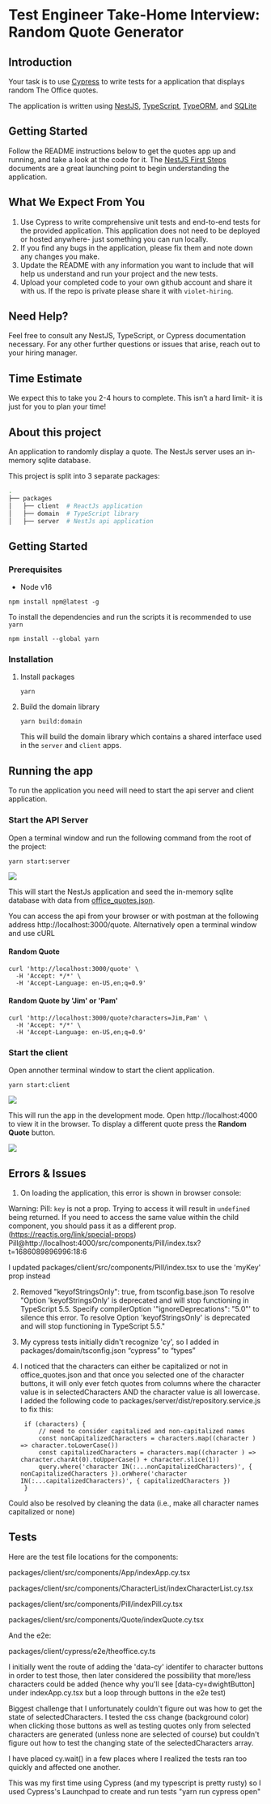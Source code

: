 # Test Engineer Take-Home Interview: Random Quote Generator

## Introduction

Your task is to use [Cypress](https://www.cypress.io/) to write tests for a application that displays random The Office quotes.

The application is written using [NestJS](https://nestjs.com/), [TypeScript](https://www.typescriptlang.org/), [TypeORM](https://typeorm.io), and [SQLite](https://www.sqlite.org)

## Getting Started

Follow the README instructions below to get the quotes app up and running, and take a look at the code for it.
The [NestJS First Steps](https://docs.nestjs.com/first-steps) documents are a great launching point to begin understanding the application.

## What We Expect From You

1. Use Cypress to write comprehensive unit tests and end-to-end tests for the provided application. This application does not need to be deployed or hosted anywhere- just something you can run locally.
2. If you find any bugs in the application, please fix them and note down any changes you make.
3. Update the README with any information you want to include that will help us understand and run your project and the new tests.
4. Upload your completed code to your own github account and share it with us. If the repo is private please share it with `violet-hiring`.

## Need Help?

Feel free to consult any NestJS, TypeScript, or Cypress documentation necessary. For any other further questions or issues that arise, reach out to your hiring manager.

## Time Estimate

We expect this to take you 2-4 hours to complete. This isn’t a hard limit- it is just for you to plan your time!

## About this project

An application to randomly display a quote. The NestJs server uses an in-memory sqlite database.

This project is split into 3 separate packages:

```bash
.
├── packages
│   ├── client  # ReactJs application
│   ├── domain  # TypeScript library
│   ├── server  # NestJs api application
```

## Getting Started

### Prerequisites

- Node v16

```
npm install npm@latest -g
```

To install the dependencies and run the scripts it is recommended to use `yarn`

```
npm install --global yarn
```

### Installation

1. Install packages

   ```
   yarn
   ```

2. Build the domain library

   ```
   yarn build:domain
   ```

   This will build the domain library which contains a shared interface used in the `server` and `client` apps.

## Running the app

To run the application you need will need to start the api server and client application.

### Start the API Server

Open a terminal window and run the following command from the root of the project:

```
yarn start:server
```

![](https://i.imgur.com/I2Kelil.png)

This will start the NestJs application and seed the in-memory sqlite database with data from [office_quotes.json](./packages//server//src//seeds/office_quotes.json).

You can access the api from your browser or with postman at the following address http://localhost:3000/quote. Alternatively open a terminal window and use cURL

#### Random Quote

```
curl 'http://localhost:3000/quote' \
  -H 'Accept: */*' \
  -H 'Accept-Language: en-US,en;q=0.9'
```

#### Random Quote by 'Jim' or 'Pam'

```
curl 'http://localhost:3000/quote?characters=Jim,Pam' \
  -H 'Accept: */*' \
  -H 'Accept-Language: en-US,en;q=0.9'
```

### Start the client

Open annother terminal window to start the client application.

```
yarn start:client
```

![](https://i.imgur.com/qH6vBTM.png)

This will run the app in the development mode. Open http://localhost:4000 to view it in the browser. To display a different quote press the **Random Quote** button.

![](https://imgur.com/7uFZMaq.png)

## Errors & Issues

1. On loading the application, this error is shown in browser console:

  Warning: Pill: `key` is not a prop. Trying to access it will result in `undefined` being returned. If you need to access the same value within the child component, you should pass it as a different prop. (https://reactjs.org/link/special-props)
  Pill@http://localhost:4000/src/components/Pill/index.tsx?t=1686089896996:18:6

  I updated packages/client/src/components/Pill/index.tsx to use the 'myKey' prop instead 

2. Removed "keyofStringsOnly": true, from tsconfig.base.json To resolve "Option 'keyofStringsOnly' is deprecated and will stop functioning in TypeScript 5.5. Specify compilerOption '"ignoreDeprecations": "5.0"' to silence this error.
To resolve Option 'keyofStringsOnly' is deprecated and will stop functioning in TypeScript 5.5."

3. My cypress tests initially didn't recognize 'cy', so I added in packages/domain/tsconfig.json “cypress” to “types”

4. I noticed that the characters can either be capitalized or not in office_quotes.json and that once you selected one of the character buttons, it will only ever fetch quotes from columns where the character value is in selectedCharacters AND the character value is all lowercase. I added the following code to packages/server/dist/repository.service.js to fix this:

        if (characters) {
            // need to consider capitalized and non-capitalized names
            const nonCapitalizedCharacters = characters.map((character ) => character.toLowerCase())
            const capitalizedCharacters = characters.map((character ) => character.charAt(0).toUpperCase() + character.slice(1))
            query.where('character IN(:...nonCapitalizedCharacters)', { nonCapitalizedCharacters }).orWhere('character IN(:...capitalizedCharacters)', { capitalizedCharacters })
        }

Could also be resolved by cleaning the data (i.e., make all character names capitalized or none)

## Tests
Here are the test file locations for the components:

packages/client/src/components/App/indexApp.cy.tsx

packages/client/src/components/CharacterList/indexCharacterList.cy.tsx

packages/client/src/components/Pill/indexPill.cy.tsx

packages/client/src/components/Quote/indexQuote.cy.tsx

And the e2e:

packages/client/cypress/e2e/theoffice.cy.ts

I initially went the route of adding the 'data-cy' identifer to character buttons in order to test those, then later considered the possibility that more/less characters could be added (hence why you'll see [data-cy=dwightButton] under indexApp.cy.tsx but a loop through buttons in the e2e test)

Biggest challenge that I unfortunately couldn't figure out was how to get the state of selectedCharacters. I tested the css change (background color) when clicking those buttons as well as testing quotes only from selected characters are generated (unless none are selected of course) but couldn't figure out how to test the changing state of the selectedCharacters array.

I have placed cy.wait() in a few places where I realized the tests ran too quickly and affected one another.

This was my first time using Cypress (and my typescript is pretty rusty) so I used Cypress's Launchpad to create and run tests "yarn run cypress open"
